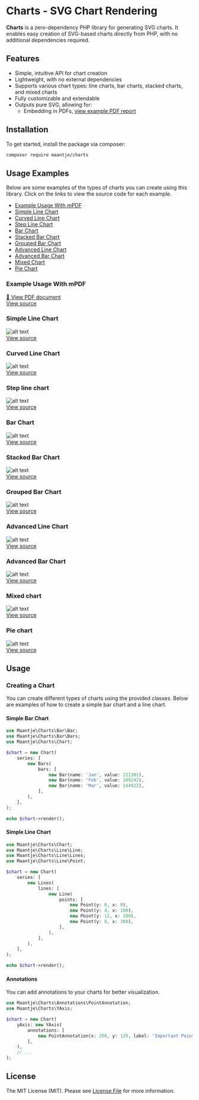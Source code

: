 # Charts - SVG Chart Rendering

**Charts** is a zero-dependency PHP library for generating SVG charts. It enables easy creation of SVG-based charts directly from PHP, with no additional dependencies required.

## Features

- Simple, intuitive API for chart creation
- Lightweight, with no external dependencies
- Supports various chart types: line charts, bar charts, stacked charts, and mixed charts
- Fully customizable and extendable
- Outputs pure SVG, allowing for:
  - Embedding in PDFs, [view example PDF report](./examples/output/report.pdf)

## Installation

To get started, install the package via composer:

```bash
composer require maantje/charts
```

## Usage Examples

Below are some examples of the types of charts you can create using this library. Click on the links to view the source code for each example.

- [Example Usage With mPDF](#example-usage-with-mpdf)
- [Simple Line Chart](#simple-line-chart)
- [Curved Line Chart](#curved-line-chart)
- [Step Line Chart](#step-line-chart)
- [Bar Chart](#bar-chart)
- [Stacked Bar Chart](#stacked-bar-chart)
- [Grouped Bar Chart](#grouped-bar-chart)
- [Advanced Line Chart](#advanced-line-chart)
- [Advanced Bar Chart](#advanced-bar-chart)
- [Mixed Chart](#mixed-chart)
- [Pie Chart](#pie-chart)

### Example Usage With mPDF
[📄 View PDF document](https://raw.githubusercontent.com/maantje/charts/refs/heads/main/examples/output/report.pdf)  
[View source](./examples/pdf/mpdf.php)

### Simple Line Chart
![alt text](./examples/output/line-chart.svg)  
[View source](./examples/line-chart.php)

### Curved Line Chart
![alt text](./examples/output/curved-line-chart.svg)  
[View source](./examples/curved-line-chart.php)

### Step line chart
![alt text](./examples/output/step-line-chart.svg)  
[View source](./examples/step-line-chart.php)

### Bar Chart
![alt text](./examples/output/bar-chart.svg)  
[View source](./examples/bar-chart.php)

### Stacked Bar Chart
![alt text](./examples/output/stacked-bar-chart.svg)  
[View source](./examples/stacked-bar-chart.php)

### Grouped Bar Chart
![alt text](./examples/output/grouped-bar-chart.svg)  
[View source](./examples/grouped-bar-chart.php)

### Advanced Line Chart
![alt text](./examples/output/advanced-line-chart.svg)  
[View source](./examples/advanced-line-chart.php)

### Advanced Bar Chart
![alt text](./examples/output/advanced-bar-chart.svg)  
[View source](./examples/advanced-bar-chart.php)

### Mixed chart
![alt text](./examples/output/mixed-chart.svg)  
[View source](./examples/mixed-chart.php)

### Pie chart
![alt text](./examples/output/pie-chart.svg)  
[View source](./examples/pie-chart.php)

## Usage

### Creating a Chart

You can create different types of charts using the provided classes. Below are examples of how to create a simple bar chart and a line chart.

#### Simple Bar Chart

```php
use Maantje\Charts\Bar\Bar;
use Maantje\Charts\Bar\Bars;
use Maantje\Charts\Chart;

$chart = new Chart(
    series: [
        new Bars(
            bars: [
                new Bar(name: 'Jan', value: 222301),
                new Bar(name: 'Feb', value: 189242),
                new Bar(name: 'Mar', value: 144922),
            ],
        ),
    ],
);

echo $chart->render();
```

#### Simple Line Chart

```php
use Maantje\Charts\Chart;
use Maantje\Charts\Line\Line;
use Maantje\Charts\Line\Lines;
use Maantje\Charts\Line\Point;

$chart = new Chart(
    series: [
        new Lines(
            lines: [
                new Line(
                    points: [
                        new Point(y: 0, x: 0),
                        new Point(y: 4, x: 100),
                        new Point(y: 12, x: 200),
                        new Point(y: 8, x: 300),
                    ],
                ),
            ],
        ),
    ],
);

echo $chart->render();
```

#### Annotations

You can add annotations to your charts for better visualization.

```php
use Maantje\Charts\Annotations\PointAnnotation;
use Maantje\Charts\YAxis;

$chart = new Chart(
    yAxis: new YAxis(
        annotations: [
            new PointAnnotation(x: 200, y: 120, label: 'Important Point'),
        ],
    ),
    // ...
);
```

## License

The MIT License (MIT). Please see [License File](LICENSE) for more information.
